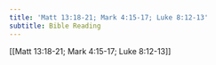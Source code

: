 ```yaml
---
title: 'Matt 13:18-21; Mark 4:15-17; Luke 8:12-13'
subtitle: Bible Reading
---
```


[[Matt 13:18-21; Mark 4:15-17; Luke 8:12-13]]